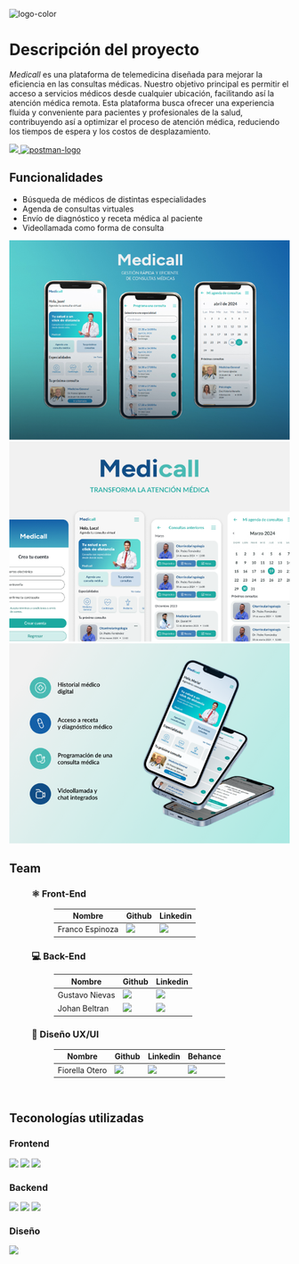 

![logo-color](https://github.com/No-Country/c17-70-m-python/assets/165169773/b59fe501-a59d-4d2c-825f-bf5b8d0ab668)


# Descripción del proyecto

*Medicall* es una plataforma de telemedicina diseñada para mejorar la eficiencia en las consultas médicas. Nuestro objetivo principal es permitir el acceso a servicios médicos desde cualquier ubicación, facilitando así la atención médica remota. Esta plataforma busca ofrecer una experiencia fluida y conveniente para pacientes y profesionales de la salud, contribuyendo así a optimizar el proceso de atención médica, reduciendo los tiempos de espera y los costos de desplazamiento.
<p align='left'>
<a href='https://c17-70-m-python.vercel.app/login' target='_blank'>
  <img src='https://img.shields.io/badge/Ver%20Demo-2E2E3E?style=for-the-badge&logo=Vercel&logoColor=white' />
</a>
<a href='https://documenter.getpostman.com/view/28045932/2sA3JDfjcC' target='_blank'>
  <img src='https://img.shields.io/badge/Postman-FF6C37?style=for-the-badge&logo=postman&logoColor=white' alt="postman-logo" />
</a>
</p>

## Funcionalidades

- Búsqueda de médicos de distintas especialidades
- Agenda de consultas virtuales
- Envío de diagnóstico y receta médica al paciente
- Videollamada como forma de consulta

  
<img src="/figma/Frame 1.png" alt="Mockup de Medicall" />
<img src="/figma/Frame 25.png" alt="Mockup de Medicall" />
<img src="/figma/Frame 27.png" alt="Mockup de Medicall" />

## Team

<dl>
  <dd>
    <h3>⚛️ Front-End</h3>
    <dl>
      <dd>
        <table>
          <thead>
            <tr>
              <th>Nombre</th>
              <th>Github</th>
              <th>Linkedin</th>
            </tr>
          </thead>
          <tbody>
            <tr>
              <td>Franco Espinoza</td>
              <td>
                <a href="https://github.com/FrancoEspinozaV">
                  <img src="https://img.shields.io/badge/github-%23121011.svg?&style=for-the-badge&logo=github&logoColor=white"/>
                </a>
              </td>
              <td>
                <a href="https://www.linkedin.com/in/francoespinoza/">
                  <img src="https://img.shields.io/badge/linkedin-%230A66C2.svg?&style=for-the-badge&logo=linkedin&logoColor=white"/>
                </a>
              </td>
            </tr>
          </tbody>
        </table>
      </dd>
    </dl>
  </dd>
  <dd>
    <h3>💻 Back-End</h3>
    <dl>
      <dd>
        <table>
          <thead>
            <tr>
              <th>Nombre</th>
              <th>Github</th>
              <th>Linkedin</th>
            </tr>
          </thead>
          <tbody>
            <tr>
              <td>Gustavo Nievas</td>
              <td>
                <a href="https://github.com/NievasGustavo">
                  <img src="https://img.shields.io/badge/github-%23121011.svg?&style=for-the-badge&logo=github&logoColor=white"/>
                </a>
              </td>
              <td>
                <a href="https://www.linkedin.com/in/nievas-gustavo/">
                  <img src="https://img.shields.io/badge/linkedin-%230A66C2.svg?&style=for-the-badge&logo=linkedin&logoColor=white"/>
                </a>
              </td>
            </tr>
             <tr>
              <td>Johan Beltran</td>
              <td>
                <a href="https://github.com/dantalion-py">
                  <img src="https://img.shields.io/badge/github-%23121011.svg?&style=for-the-badge&logo=github&logoColor=white"/>
                </a>
              </td>
              <td>
                <a href="https://www.linkedin.com/in/johan-beltran-backend-dev/">
                  <img src="https://img.shields.io/badge/linkedin-%230A66C2.svg?&style=for-the-badge&logo=linkedin&logoColor=white"/>
                </a>
              </td>
             </tr>
          </tbody>
        </table>
      </dd>
    </dl>
  </dd>
  <dd>
    <h3>🎨 Diseño UX/UI</h3>
    <dl>
      <dd>
        <table>
          <thead>
            <tr>
              <th>Nombre</th>
              <th>Github</th>
              <th>Linkedin</th>
              <th>Behance</th>
            </tr>
          </thead>
          <tbody>
            <tr>
              <td>Fiorella Otero</td>
              <td>
                <a href="https://github.com/fiorella-otero">
                  <img src="https://img.shields.io/badge/github-%23121011.svg?&style=for-the-badge&logo=github&logoColor=white"/>
                </a>
              </td>
              <td>
                <a href="https://www.linkedin.com/in/fiorella-otero-972707204/">
                  <img src="https://img.shields.io/badge/linkedin-%230A66C2.svg?&style=for-the-badge&logo=linkedin&logoColor=white"/>
                </a>
              </td>
              <td>
                <a href="https://www.behance.net/fiorellaotero">
                  <img src="https://img.shields.io/badge/behance-%231769FF.svg?&style=for-the-badge&logo=behance&logoColor=white">
                </a>
              </td>
            </tr>
          </tbody>
        </table>
      </dd>
    </dl>
  </dd>
    </dl>
  </dd>
</dl>
<br>

## Teconologías utilizadas
<h3 align='left'>
  Frontend
</h3>
<p align='left'>
  <img src='https://img.shields.io/badge/React-20232A?style=for-the-badge&logo=react&logoColor=61DAFB' />
  <img src='https://img.shields.io/badge/React_Router-CA4245?style=for-the-badge&logo=react-router&logoColor=white' />
  <img src='https://img.shields.io/badge/Tailwind_CSS-38B2AC?style=for-the-badge&logo=tailwind-css&logoColor=white' />
</p>

<h3 align='left'>
  Backend
</h3>
<p align='left'>
  <img src='https://img.shields.io/badge/Python-fed241?style=for-the-badge&logo=python' />
  <img src='https://img.shields.io/badge/Django-0F3D2D?style=for-the-badge&logo=django' />
  <img src='https://img.shields.io/badge/postgresql-white?style=for-the-badge&logo=postgresql' />
</p>
<h3 align='left'>
  Diseño
</h3>
<p align='left'>
  <img src='https://img.shields.io/badge/Figma-F24E1E?style=for-the-badge&logo=figma&logoColor=white' />
</p>




